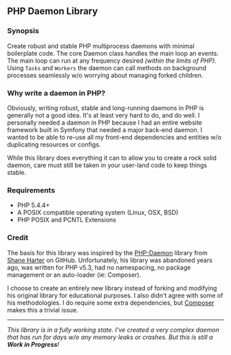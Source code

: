 ## PHP Daemon Library

### Synopsis
Create robust and stable PHP multiprocess daemons with minimal boilerplate code. The core Daemon class handles the main
loop an events. The main loop can run at any frequency desired _(within the limits of PHP)_. 
Using `Tasks` and `Workers` the daemon can call methods on background processes seamlessly w/o worrying about 
managing forked children.

### Why write a daemon in PHP?
Obviously, writing robust, stable and long-running daemons in PHP is generally not a good idea. It's at least very
hard to do, and do well. I personally needed a daemon in PHP because I had an entire website framework built in Symfony
that needed a major back-end daemon. I wanted to be able to re-use all my front-end dependencies and entities w/o 
duplicating resources or configs.

While this library does everything it can to allow you to create a rock solid daemon, care must still be taken in your 
user-land code to keep things stable. 

### Requirements
- PHP 5.4.4+
- A POSIX compatible operating system (Linux, OSX, BSD)
- PHP POSIX and PCNTL Extensions

### Credit
The basis for this library was inspired by the [PHP-Daemon](https://github.com/shaneharter/PHP-Daemon) library
from [Shane Harter](https://github.com/shaneharter) on GitHub. Unfortunately, his library was abandoned years ago, 
was written for PHP v5.3, had no namespacing, no package management or an auto-loader (ie: Composer). 

I choose to create an entirely new library instead of forking and modifying his original library for educational 
purposes. I also didn't agree with some of his methodologies. I do require some extra dependencies, but 
[Composer](http://getcomposer.org/) makes this a trivial issue.

---
_This library is in a fully working state. I've created a very complex daemon that has run for days w/o any memory 
 leaks or crashes. But this is still a **Work in Progress**!_
